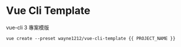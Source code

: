 # Vue Cli Template

vue-cli 3 專案模版

```script
vue create --preset wayne1212/vue-cli-template {{ PROJECT_NAME }}
```
